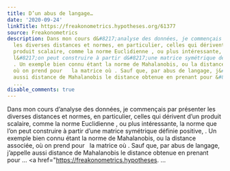 ```yaml
---
title: D’un abus de langage…
date: '2020-09-24'
linkTitle: https://freakonometrics.hypotheses.org/61377
source: Freakonometrics
description: Dans mon cours d&#8217;analyse des données, je commençais par présenter
  les diverses distances et normes, en particulier, celles qui dérivent d&#8217;un
  produit scalaire, comme la norme Euclidienne , ou plus intéressante, la norme que
  l&#8217;on peut construire à partir d&#8217;une matrice symétrique définie positive,
  . Un exemple bien connu étant la norme de Mahalanobis, ou la distance associée,
  où on prend pour   la matrice où . Sauf que, par abus de langage, j&#8217;appelle
  aussi distance de Mahalanobis le distance obtenue en prenant pour &#8230; <a href="https://freakonometrics.hypotheses.
  ...
disable_comments: true
---
```

Dans mon cours d&#8217;analyse des données, je commençais par présenter les diverses distances et normes, en particulier, celles qui dérivent d&#8217;un produit scalaire, comme la norme Euclidienne , ou plus intéressante, la norme que l&#8217;on peut construire à partir d&#8217;une matrice symétrique définie positive, . Un exemple bien connu étant la norme de Mahalanobis, ou la distance associée, où on prend pour   la matrice où . Sauf que, par abus de langage, j&#8217;appelle aussi distance de Mahalanobis le distance obtenue en prenant pour &#8230; <a href="https://freakonometrics.hypotheses. ...